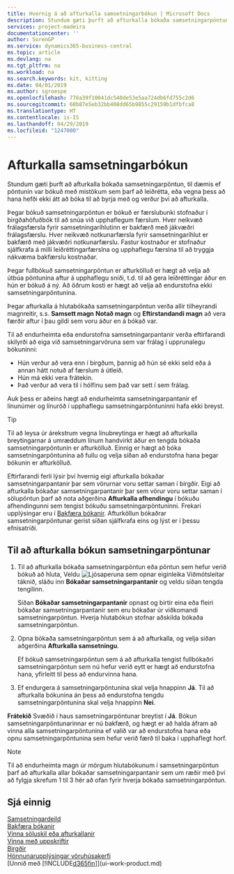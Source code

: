 ```yaml
---
title: Hvernig á að afturkalla samsetningarbókun | Microsoft Docs
description: Stundum gæti þurft að afturkalla bókaða samsetningarpöntun, til dæmis ef pöntunin var bókuð með mistökum sem þarf að leiðrétta, eða vegna þess að hana hefði ekki átt að bóka til að byrja með og verður því að afturkalla.
services: project-madeira
documentationcenter: ''
author: SorenGP
ms.service: dynamics365-business-central
ms.topic: article
ms.devlang: na
ms.tgt_pltfrm: na
ms.workload: na
ms.search.keywords: kit, kitting
ms.date: 04/01/2019
ms.author: sgroespe
ms.openlocfilehash: 776a39f10041dc540de53e5aa724db6fd755c2d6
ms.sourcegitcommit: 60b87e5eb32bb408dd65b9855c29159b1dfbfca8
ms.translationtype: HT
ms.contentlocale: is-IS
ms.lasthandoff: 04/29/2019
ms.locfileid: "1247080"
---
```

# <a name="undo-assembly-posting"></a>Afturkalla samsetningarbókun
Stundum gæti þurft að afturkalla bókaða samsetningarpöntun, til dæmis ef pöntunin var bókuð með mistökum sem þarf að leiðrétta, eða vegna þess að hana hefði ekki átt að bóka til að byrja með og verður því að afturkalla.

Þegar bókuð samsetningarpöntun er bókuð er færslubunki stofnaður í birgðahöfuðbók til að snúa við upphaflegum færslum. Hver neikvæð frálagsfærsla fyrir samsetningaríhlutinn er bakfærð með jákvæðri frálagsfærslu. Hver neikvæð notkunarfærsla fyrir samsetningaríhlut er bakfærð með jákvæðri notkunarfærslu. Fastur kostnaður er stofnaður sjálfkrafa á milli leiðréttingarfærslna og upphaflegu færslna til að tryggja nákvæma bakfærslu kostnaðar.  

Þegar fullbókuð samsetningarpöntun er afturkölluð er hægt að velja að útbúa pöntunina aftur á upphaflegu sniði, t.d. til að gera leiðréttingar áður en hún er bókuð á ný. Að öðrum kosti er hægt að velja að endurstofna ekki samsetningarpöntunina.  

Þegar afturkalla á hlutabókaða samsetningarpöntun verða allir tilheyrandi magnreitir, s.s. **Samsett magn** **Notað magn** og **Eftirstandandi magn** að vera færðir aftur í þau gildi sem voru áður en á bókað var.  

Til að endurheimta eða endurstofna samsetningarpantanir verða eftirfarandi skilyrði að eiga við samsetningarvöruna sem var frálag í upprunalegu bókuninni:  

-   Hún verður að vera enn í birgðum, þannig að hún sé ekki seld eða á annan hátt notuð af færslum á útleið.  
-   Hún má ekki vera frátekin.  
-   Það verður að vera til í hólfinu sem það var sett í sem frálag.  

Auk þess er aðeins hægt að endurheimta samsetningarpantanir ef línunúmer og línuröð í upphaflegu samsetningarpöntuninni hafa ekki breyst.  

> [!TIP]  
>  Til að leysa úr árekstrum vegna línubreytinga er hægt að afturkalla breytingarnar á umræddum línum handvirkt áður en tengda bókaða samsetningarpöntunin er afturkölluð. Einnig er hægt að bóka samsetningarpöntunina að fullu og velja síðan að endurstofna hana þegar bókunin er afturkölluð.  

Eftirfarandi ferli lýsir því hvernig eigi afturkalla bókaðar samsetningarpantanir þar sem vörurnar voru settar saman í birgðir. Eigi að afturkalla bókaðar samsetningarpantanir þar sem vörur voru settar saman í sölupöntun þarf að nota aðgerðina **Afturkalla afhendingu** í bókuðu afhendingunni sem tengist bókuðu samsetningarpöntuninni. Frekari upplýsingar eru í [Bakfæra bókanir](finance-how-reverse-journal-posting.md). Afturköllun bókaðrar samsetningarpöntunar gerist síðan sjálfkrafa eins og lýst er í þessu efnisatriði.  

## <a name="to-undo-posting-of-an-assembly-order"></a>Til að afturkalla bókun samsetningarpöntunar  
1.  Til að afturkalla bókaða samsetningarpöntun eða pöntun sem hefur verið bókuð að hluta, Veldu ![Ljósaperuna sem opnar eiginleika Viðmótsleitar](media/ui-search/search_small.png "Segðu mér hvað þú vilt gera") táknið, sláðu inn **Bókaðar samsetningarpantanir** og veldu síðan tengda tengilinn.  

    Síðan **Bókaðar samsetningarpantanir** opnast og birtir eina eða fleiri bókaðar samsetningarpantanir sem eru bókaðar úr viðkomandi samsetningarpöntun. Hverja hlutabókun stofnar aðskilda bókaða samsetningarpöntun.  
2.  Opna bókaða samsetningarpöntun sem á að afturkalla, og velja síðan aðgerðina **Afturkalla samsetningu**.  

    Ef bókuð samsetningarpöntun sem á að afturkalla tengist fullbókaðri samsetningarpöntun sem nú hefur verið eytt er hægt að endurstofna hana, yfirleitt til þess að endurvinna hana.  
3.  Ef endurgera á samsetningarpöntunina skal velja hnappinn **Já**. Til að afturkalla bókunina án þess að endurstofna tengdu samsetningarpöntunina skal velja hnappinn **Nei**.  

**Frátekið** Svæðið í haus samsetningarpöntunar breytist í **Já**. Bókun samsetningarpöntunarinnar er nú bakfærð, og hægt er að halda áfram að vinna alla samsetningarpöntunina ef valið var að endurstofna hana eða opnu samsetningarpöntunina sem hefur verið færð til baka í upphaflegt horf.  

> [!NOTE]  
>  Til að endurheimta magn úr mörgum hlutabókunum í samsetningarpöntun þarf að afturkalla allar bókaðar samsetningarpantanir sem um ræðir með því að fylgja skrefum 1 til 3 hér að ofan fyrir hverja bókaða samsetningarpöntun.  

## <a name="see-also"></a>Sjá einnig  
[Samsetningardeild](assembly-assemble-items.md)  
[Bakfæra bókanir](finance-how-reverse-journal-posting.md)  
[Vinna söluskil eða afturkallanir](sales-how-process-sales-returns-cancellations.md)    
[Vinna með uppskriftir](inventory-how-work-BOMs.md)  
[Birgðir](inventory-manage-inventory.md)  
[Hönnunarupplýsingar vöruhúsakerfi](design-details-warehouse-management.md)  
[Unnið með [!INCLUDE[d365fin](includes/d365fin_md.md)]](ui-work-product.md)
